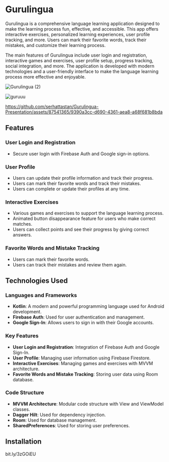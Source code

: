 # Gurulingua

Gurulingua is a comprehensive language learning application designed to make the learning process fun, effective, and accessible. This app offers interactive exercises, personalized learning experiences, user profile tracking, and more. Users can mark their favorite words, track their mistakes, and customize their learning process.

The main features of Gurulingua include user login and registration, interactive games and exercises, user profile setup, progress tracking, social integration, and more. The application is developed with modern technologies and a user-friendly interface to make the language learning process more effective and enjoyable.

![Gurulingua (2)](https://github.com/serhattastan/Gurulingua-Presentation/assets/87541365/c386549c-012f-46b1-a2ea-f2da3c048ab1)

![guruuu](https://github.com/serhattastan/Gurulingua-Presentation/assets/87541365/16f459cc-df99-407e-bb56-45b59f78ac76)


https://github.com/serhattastan/Gurulingua-Presentation/assets/87541365/9390a3cc-d690-4361-aea8-a68f681b8bda



## Features

### User Login and Registration
- Secure user login with Firebase Auth and Google sign-in options.

### User Profile
- Users can update their profile information and track their progress.
- Users can mark their favorite words and track their mistakes.
- Users can complete or update their profiles at any time.

### Interactive Exercises
- Various games and exercises to support the language learning process.
- Animated button disappearance feature for users who make correct matches.
- Users can collect points and see their progress by giving correct answers.

### Favorite Words and Mistake Tracking
- Users can mark their favorite words.
- Users can track their mistakes and review them again.

## Technologies Used

### Languages and Frameworks
- **Kotlin**: A modern and powerful programming language used for Android development.
- **Firebase Auth**: Used for user authentication and management.
- **Google Sign-In**: Allows users to sign in with their Google accounts.

### Key Features
- **User Login and Registration**: Integration of Firebase Auth and Google Sign-In.
- **User Profile**: Managing user information using Firebase Firestore.
- **Interactive Exercises**: Managing games and exercises with MVVM architecture.
- **Favorite Words and Mistake Tracking**: Storing user data using Room database.

### Code Structure
- **MVVM Architecture**: Modular code structure with View and ViewModel classes.
- **Dagger Hilt**: Used for dependency injection.
- **Room**: Used for database management.
- **SharedPreferences**: Used for storing user preferences.

## Installation

bit.ly/3zGOiEU







